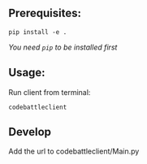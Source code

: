 ## Prerequisites:

```pip install -e .```

*You need `pip` to be installed first*

## Usage:

Run client from terminal:
```
codebattleclient
```

## Develop
Add the url to codebattleclient/Main.py


